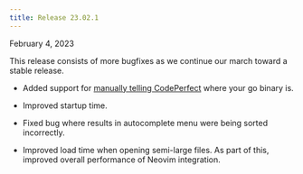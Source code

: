 ```yaml
---
title: Release 23.02.1
---
```


February 4, 2023

This release consists of more bugfixes as we continue our march toward a stable
release.

- Added support for [manually telling CodePerfect][manual] where your go binary
  is.

- Improved startup time.

- Fixed bug where results in autocomplete menu were being sorted incorrectly.

- Improved load time when opening semi-large files. As part of this, improved
  overall performance of Neovim integration.

[manual]:
  https://docs.codeperfect95.com/getting-started#find-go-installation-manual
